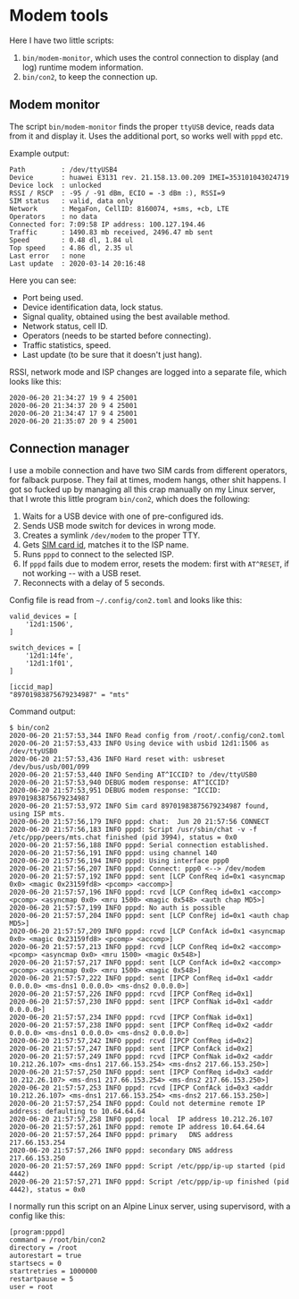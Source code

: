 # Modem tools

Here I have two little scripts:

1. `bin/modem-monitor`, which uses the control connection to display (and log) runtime modem information.
2. `bin/con2`, to keep the connection up.


## Modem monitor

The script `bin/modem-monitor` finds the proper `ttyUSB` device, reads data
from it and display it.  Uses the additional port, so works well with `pppd`
etc.

Example output:

```
Path         : /dev/ttyUSB4
Device       : huawei E3131 rev. 21.158.13.00.209 IMEI=353101043024719
Device lock  : unlocked
RSSI / RSCP  : -95 / -91 dBm, ECIO = -3 dBm :), RSSI=9
SIM status   : valid, data only
Network      : MegaFon, CellID: 8160074, +sms, +cb, LTE
Operators    : no data
Connected for: 7:09:58 IP address: 100.127.194.46
Traffic      : 1490.83 mb received, 2496.47 mb sent
Speed        : 0.48 dl, 1.84 ul
Top speed    : 4.86 dl, 2.35 ul
Last error   : none
Last update  : 2020-03-14 20:16:48
```

Here you can see:

- Port being used.
- Device identification data, lock status.
- Signal quality, obtained using the best available method.
- Network status, cell ID.
- Operators (needs to be started before connecting).
- Traffic statistics, speed.
- Last update (to be sure that it doesn't just hang).

RSSI, network mode and ISP changes are logged into a separate file, which looks like this:

```
2020-06-20 21:34:27 19 9 4 25001
2020-06-20 21:34:37 20 9 4 25001
2020-06-20 21:34:47 17 9 4 25001
2020-06-20 21:35:07 20 9 4 25001
```


## Connection manager

I use a mobile connection and have two SIM cards from different operators, for
falback purpose.  They fail at times, modem hangs, other shit happens.  I got
so fucked up by managing all this crap manually on my Linux server, that I
wrote this little program `bin/con2`, which does the following:

1. Waits for a USB device with one of pre-configured ids.
2. Sends USB mode switch for devices in wrong mode.
3. Creates a symlink `/dev/modem` to the proper TTY.
4. Gets [SIM card id](https://www.imei.info/faq-what-is-ICCID/), matches it to the ISP name.
5. Runs `pppd` to connect to the selected ISP.
6. If `pppd` fails due to modem error, resets the modem: first with `AT^RESET`, if not working -- with a USB reset.
7. Reconnects with a delay of 5 seconds.

Config file is read from `~/.config/con2.toml` and looks like this:

```
valid_devices = [
    '12d1:1506',
]

switch_devices = [
    '12d1:14fe',
    '12d1:1f01',
]

[iccid_map]
"89701983875679234987" = "mts"
```

Command output:

```
$ bin/con2
2020-06-20 21:57:53,344 INFO Read config from /root/.config/con2.toml
2020-06-20 21:57:53,433 INFO Using device with usbid 12d1:1506 as /dev/ttyUSB0
2020-06-20 21:57:53,436 INFO Hard reset with: usbreset /dev/bus/usb/001/099
2020-06-20 21:57:53,440 INFO Sending AT^ICCID? to /dev/ttyUSB0
2020-06-20 21:57:53,940 DEBUG modem response: AT^ICCID?
2020-06-20 21:57:53,951 DEBUG modem response: ^ICCID: 89701983875679234987
2020-06-20 21:57:53,972 INFO Sim card 89701983875679234987 found, using ISP mts.
2020-06-20 21:57:56,179 INFO pppd: chat:  Jun 20 21:57:56 CONNECT
2020-06-20 21:57:56,183 INFO pppd: Script /usr/sbin/chat -v -f /etc/ppp/peers/mts.chat finished (pid 3994), status = 0x0
2020-06-20 21:57:56,188 INFO pppd: Serial connection established.
2020-06-20 21:57:56,191 INFO pppd: using channel 140
2020-06-20 21:57:56,194 INFO pppd: Using interface ppp0
2020-06-20 21:57:56,207 INFO pppd: Connect: ppp0 <--> /dev/modem
2020-06-20 21:57:57,192 INFO pppd: sent [LCP ConfReq id=0x1 <asyncmap 0x0> <magic 0x23159fd8> <pcomp> <accomp>]
2020-06-20 21:57:57,196 INFO pppd: rcvd [LCP ConfReq id=0x1 <accomp> <pcomp> <asyncmap 0x0> <mru 1500> <magic 0x548> <auth chap MD5>]
2020-06-20 21:57:57,199 INFO pppd: No auth is possible
2020-06-20 21:57:57,204 INFO pppd: sent [LCP ConfRej id=0x1 <auth chap MD5>]
2020-06-20 21:57:57,209 INFO pppd: rcvd [LCP ConfAck id=0x1 <asyncmap 0x0> <magic 0x23159fd8> <pcomp> <accomp>]
2020-06-20 21:57:57,213 INFO pppd: rcvd [LCP ConfReq id=0x2 <accomp> <pcomp> <asyncmap 0x0> <mru 1500> <magic 0x548>]
2020-06-20 21:57:57,217 INFO pppd: sent [LCP ConfAck id=0x2 <accomp> <pcomp> <asyncmap 0x0> <mru 1500> <magic 0x548>]
2020-06-20 21:57:57,222 INFO pppd: sent [IPCP ConfReq id=0x1 <addr 0.0.0.0> <ms-dns1 0.0.0.0> <ms-dns2 0.0.0.0>]
2020-06-20 21:57:57,226 INFO pppd: rcvd [IPCP ConfReq id=0x1]
2020-06-20 21:57:57,230 INFO pppd: sent [IPCP ConfNak id=0x1 <addr 0.0.0.0>]
2020-06-20 21:57:57,234 INFO pppd: rcvd [IPCP ConfNak id=0x1]
2020-06-20 21:57:57,238 INFO pppd: sent [IPCP ConfReq id=0x2 <addr 0.0.0.0> <ms-dns1 0.0.0.0> <ms-dns2 0.0.0.0>]
2020-06-20 21:57:57,242 INFO pppd: rcvd [IPCP ConfReq id=0x2]
2020-06-20 21:57:57,247 INFO pppd: sent [IPCP ConfAck id=0x2]
2020-06-20 21:57:57,249 INFO pppd: rcvd [IPCP ConfNak id=0x2 <addr 10.212.26.107> <ms-dns1 217.66.153.254> <ms-dns2 217.66.153.250>]
2020-06-20 21:57:57,250 INFO pppd: sent [IPCP ConfReq id=0x3 <addr 10.212.26.107> <ms-dns1 217.66.153.254> <ms-dns2 217.66.153.250>]
2020-06-20 21:57:57,253 INFO pppd: rcvd [IPCP ConfAck id=0x3 <addr 10.212.26.107> <ms-dns1 217.66.153.254> <ms-dns2 217.66.153.250>]
2020-06-20 21:57:57,254 INFO pppd: Could not determine remote IP address: defaulting to 10.64.64.64
2020-06-20 21:57:57,258 INFO pppd: local  IP address 10.212.26.107
2020-06-20 21:57:57,261 INFO pppd: remote IP address 10.64.64.64
2020-06-20 21:57:57,264 INFO pppd: primary   DNS address 217.66.153.254
2020-06-20 21:57:57,266 INFO pppd: secondary DNS address 217.66.153.250
2020-06-20 21:57:57,269 INFO pppd: Script /etc/ppp/ip-up started (pid 4442)
2020-06-20 21:57:57,271 INFO pppd: Script /etc/ppp/ip-up finished (pid 4442), status = 0x0
```

I normally run this script on an Alpine Linux server, using supervisord, with a config like this:

```
[program:pppd]
command = /root/bin/con2
directory = /root
autorestart = true
startsecs = 0
startretries = 1000000
restartpause = 5
user = root
```

